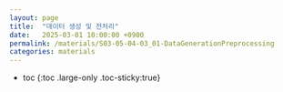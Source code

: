 ```yaml
---
layout: page
title:  "데이터 생성 및 전처리"
date:   2025-03-01 10:00:00 +0900
permalink: /materials/S03-05-04-03_01-DataGenerationPreprocessing
categories: materials
---
```

* toc
{:toc .large-only .toc-sticky:true}
